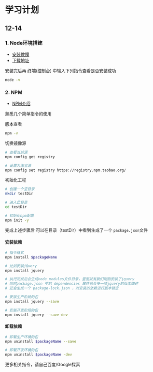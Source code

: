 # 学习计划

## 12-14
### 1. Node环境搭建
* [安装教程](https://www.runoob.com/nodejs/nodejs-install-setup.html)
* [下载地址](https://nodejs.org/zh-cn/download/)

安装完后再 终端(控制台) 中输入下列指令查看是否安装成功
```sh
node -v
```

### 2. NPM
* [NPM介绍](https://www.runoob.com/nodejs/nodejs-npm.html)

熟悉几个简单指令的使用

版本查看
```sh
npm -v
```

切换镜像源
```sh
# 查看当前源
npm config get registry

# 设置为淘宝源
npm config set registry https://registry.npm.taobao.org/
```

初始化工程
```sh
# 创建一个空目录
mkdir testDir

# 进入此目录
cd testDir

# 初始化npm配置
npm init -y
```

完成上述步骤后 可以在目录（testDir）中看到生成了一个 `package.json`文件

#### 安装依赖
```sh
# 指令格式
npm install $packageName

# 比如安装jQuery
npm install jquery

# 执行完成后会生成node_modules文件目录，里面就有我们刚刚安装了jquery
# 同时package.json 中的 dependencies 属性也会多一项jquery的版本描述
# 还会生成一个 package-lock.json ，对安装的依赖进行版本锁定

# 安装生产阶段的包
npm install jquery --save

# 安装开发阶段的包
npm install jquery --save-dev
```

#### 卸载依赖
```sh
# 卸载生产环境的包
npm uninstall $packageName --save

# 卸载开发环境的包
npm uninstall $packageName -dev
```

更多相关指令，请自己百度/Google探索